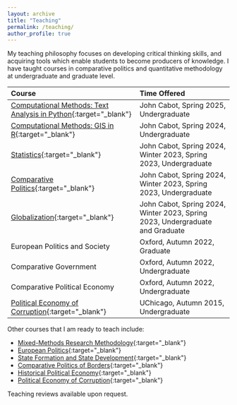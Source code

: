 ```yaml
---
layout: archive
title: "Teaching"
permalink: /teaching/
author_profile: true
---
```


<!-- Google tag (gtag.js) -->
<script async src="https://www.googletagmanager.com/gtag/js?id=G-7DSN63Y1JH"></script>
<script>
  window.dataLayer = window.dataLayer || [];
  function gtag(){dataLayer.push(arguments);}
  gtag('js', new Date());

  gtag('config', 'G-7DSN63Y1JH');
</script>

My teaching philosophy focuses on developing critical thinking skills, and acquiring tools which enable students to become producers of knowledge. I have taught courses in comparative politics and quantitative methodology at undergraduate and graduate level.


| Course |   Time Offered           |
|:-------|:-------------------------|
| [Computational Methods: Text Analysis in Python](/files/teaching/text_analysis/text_analysis_syllabus.html){:target="_blank"} | John Cabot, Spring 2025, Undergraduate |
| [Computational Methods: GIS in R](/files/teaching/big_data/big_data_syllabus.html){:target="_blank"} | John Cabot, Spring 2024, Undergraduate |
| [Statistics](/files/teaching/stats/stats_syllabus.html){:target="_blank"} | John Cabot, Spring 2024, Winter 2023, Spring 2023, Undergraduate |
| [Comparative Politics](/files/teaching/comp_pol/comp_pol_syllabus.html){:target="_blank"} | John Cabot, Spring 2024, Winter 2023, Spring 2023, Undergraduate |
| [Globalization](/files/teaching/cpe/pol_econ_syllabus.html){:target="_blank"} | John Cabot, Spring 2024, Winter 2023, Spring 2023, Undergraduate and Graduate |
| European Politics and Society | Oxford, Autumn 2022, Graduate |
| Comparative Government | Oxford, Autumn 2022, Undergraduate |
| Comparative Political Economy | Oxford, Autumn 2022, Undergraduate |
| [Political Economy of Corruption](https://www.dropbox.com/scl/fi/0iumj48qmmswozumefbr2/bpsyllabus.pdf?rlkey=lm9qsgibk9f1sdsrf50mola01&dl=0){:target="_blank"} | UChicago, Autumn 2015, Undergraduate |


Other courses that I am ready to teach include:
- [Mixed-Methods Research Methodology](/files/teaching/mixed_methods/mixed_methods.html){:target="_blank"}
- [European Politics](/files/teaching/european_politics/european_pol_syllabus.html){:target="_blank"}
- [State Formation and State Development](/files/teaching/state_capacity_dev/state_syllabus.html){:target="_blank"}
- [Comparative Politics of Borders](/files/teaching/borders/borders_syllabus.html){:target="_blank"}
- [Historical Political Economy](https://www.dropbox.com/s/d8llj89ijo4dwb8/his-pol-syllabus_2022.pdf?dl=0){:target="_blank"}
- [Political Economy of Corruption](https://bgpopescu.files.wordpress.com/2016/10/bpsyllabus.pdf){:target="_blank"}

Teaching reviews available upon request.
